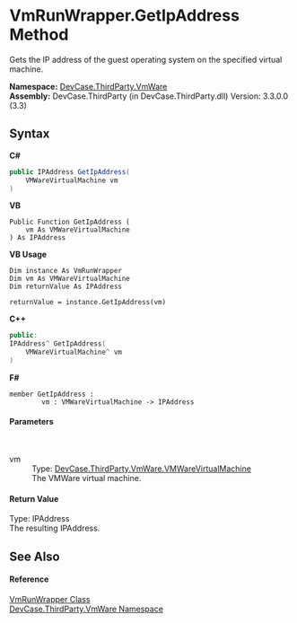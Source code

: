 # VmRunWrapper.GetIpAddress Method 
 

Gets the IP address of the guest operating system on the specified virtual machine.

**Namespace:**&nbsp;<a href="N_DevCase_ThirdParty_VmWare">DevCase.ThirdParty.VmWare</a><br />**Assembly:**&nbsp;DevCase.ThirdParty (in DevCase.ThirdParty.dll) Version: 3.3.0.0 (3.3)

## Syntax

**C#**<br />
``` C#
public IPAddress GetIpAddress(
	VMWareVirtualMachine vm
)
```

**VB**<br />
``` VB
Public Function GetIpAddress ( 
	vm As VMWareVirtualMachine
) As IPAddress
```

**VB Usage**<br />
``` VB Usage
Dim instance As VmRunWrapper
Dim vm As VMWareVirtualMachine
Dim returnValue As IPAddress

returnValue = instance.GetIpAddress(vm)
```

**C++**<br />
``` C++
public:
IPAddress^ GetIpAddress(
	VMWareVirtualMachine^ vm
)
```

**F#**<br />
``` F#
member GetIpAddress : 
        vm : VMWareVirtualMachine -> IPAddress 

```


#### Parameters
&nbsp;<dl><dt>vm</dt><dd>Type: <a href="T_DevCase_ThirdParty_VmWare_VMWareVirtualMachine">DevCase.ThirdParty.VmWare.VMWareVirtualMachine</a><br />The VMWare virtual machine.</dd></dl>

#### Return Value
Type: IPAddress<br />The resulting IPAddress.

## See Also


#### Reference
<a href="T_DevCase_ThirdParty_VmWare_VmRunWrapper">VmRunWrapper Class</a><br /><a href="N_DevCase_ThirdParty_VmWare">DevCase.ThirdParty.VmWare Namespace</a><br />